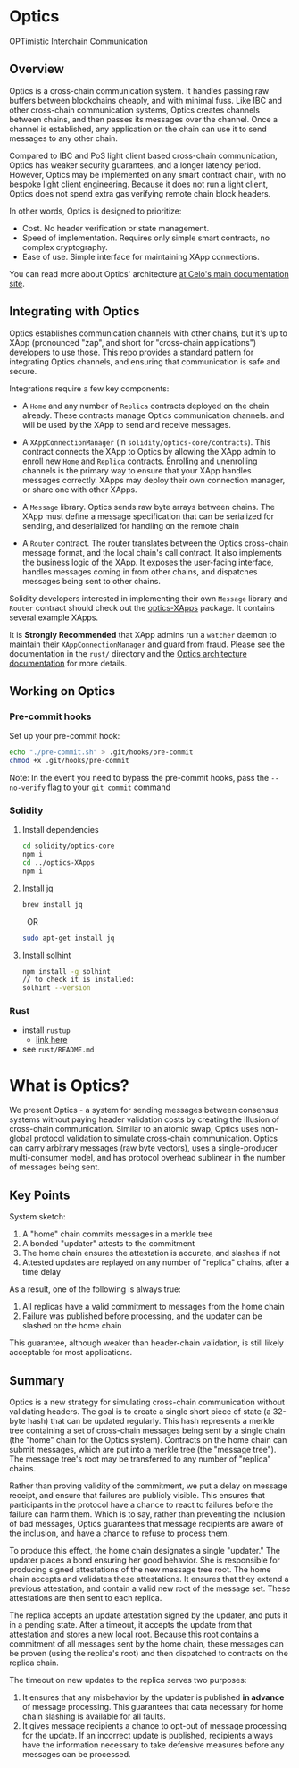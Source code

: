 # Optics

OPTimistic Interchain Communication

## Overview

Optics is a cross-chain communication system. It handles passing raw buffers
between blockchains cheaply, and with minimal fuss. Like IBC and other
cross-chain communication systems, Optics creates channels between chains, and
then passes its messages over the channel. Once a channel is established, any
application on the chain can use it to send messages to any other chain.

Compared to IBC and PoS light client based cross-chain communication, Optics
has weaker security guarantees, and a longer latency period. However, Optics
may be implemented on any smart contract chain, with no bespoke light client
engineering. Because it does not run a light client, Optics does not spend
extra gas verifying remote chain block headers.

In other words, Optics is designed to prioritize:

- Cost. No header verification or state management.
- Speed of implementation. Requires only simple smart contracts, no complex
  cryptography.
- Ease of use. Simple interface for maintaining XApp connections.

You can read more about Optics' architecture [at Celo's main documentation site](https://docs.celo.org/celo-codebase/protocol/optics).

## Integrating with Optics

Optics establishes communication channels with other chains, but it's up to XApp (pronounced "zap", and short for "cross-chain applications")
developers to use those. This repo provides a standard pattern for integrating
Optics channels, and ensuring that communication is safe and secure.

Integrations require a few key components:

- A `Home` and any number of `Replica` contracts deployed on the chain already.
  These contracts manage Optics communication channels. and will be used by the
  XApp to send and receive messages.

- A `XAppConnectionManager` (in `solidity/optics-core/contracts`). This
  contract connects the XApp to Optics by allowing the XApp admin to enroll new
  `Home` and `Replica` contracts. Enrolling and unenrolling channels is the
  primary way to ensure that your XApp handles messages correctly. XApps may
  deploy their own connection manager, or share one with other XApps.

- A `Message` library. Optics sends raw byte arrays between chains. The XApp
  must define a message specification that can be serialized for sending, and
  deserialized for handling on the remote chain

- A `Router` contract. The router translates between the Optics cross-chain
  message format, and the local chain's call contract. It also implements the
  business logic of the XApp. It exposes the user-facing interface, handles
  messages coming in from other chains, and dispatches messages being sent to
  other chains.

Solidity developers interested in implementing their own `Message` library and
`Router` contract should check out the [optics-XApps](https://github.com/celo-org/optics-monorepo/tree/main/solidity/optics-xapps)
package. It contains several example XApps.

It is **Strongly Recommended** that XApp admins run a `watcher` daemon to
maintain their `XAppConnectionManager` and guard from fraud. Please see the
documentation in the `rust/` directory and the
[Optics architecture documentation](https://docs.celo.org/celo-codebase/protocol/optics)
for more details.

## Working on Optics

### Pre-commit hooks

Set up your pre-commit hook:

```bash
echo "./pre-commit.sh" > .git/hooks/pre-commit
chmod +x .git/hooks/pre-commit
```

Note: In the event you need to bypass the pre-commit hooks, pass the
`--no-verify` flag to your `git commit` command

### Solidity

1. Install dependencies

   ```bash
   cd solidity/optics-core
   npm i
   cd ../optics-XApps
   npm i
   ```

2. Install jq

   ```bash
   brew install jq
   ```

   &nbsp; OR &nbsp;

   ```bash
   sudo apt-get install jq
   ```

3. Install solhint

   ```bash
   npm install -g solhint
   // to check it is installed:
   solhint --version
   ```

### Rust

- install `rustup`
  - [link here](https://rustup.rs/)
- see `rust/README.md`

# What is Optics?

We present Optics - a system for sending messages between consensus systems
without paying header validation costs by creating the illusion of cross-chain
communication. Similar to an atomic swap, Optics uses non-global protocol
validation to simulate cross-chain communication. Optics can carry arbitrary
messages (raw byte vectors), uses a single-producer multi-consumer model, and
has protocol overhead sublinear in the number of messages being sent.

## Key Points

System sketch:

1. A "home" chain commits messages in a merkle tree
2. A bonded "updater" attests to the commitment
3. The home chain ensures the attestation is accurate, and slashes if not
4. Attested updates are replayed on any number of "replica" chains, after a
   time delay

As a result, one of the following is always true:

1. All replicas have a valid commitment to messages from the home chain
2. Failure was published before processing, and the updater can be slashed on
   the home chain

This guarantee, although weaker than header-chain validation, is still likely
acceptable for most applications.

## Summary

Optics is a new strategy for simulating cross-chain communication without
validating headers. The goal is to create a single short piece of state (a
32-byte hash) that can be updated regularly. This hash represents a merkle tree
containing a set of cross-chain messages being sent by a single chain (the
"home" chain for the Optics system). Contracts on the home chain can submit
messages, which are put into a merkle tree (the "message tree"). The message
tree's root may be transferred to any number of "replica" chains.

Rather than proving validity of the commitment, we put a delay on message
receipt, and ensure that failures are publicly visible. This ensures that
participants in the protocol have a chance to react to failures before the
failure can harm them. Which is to say, rather than preventing the inclusion of
bad messages, Optics guarantees that message recipients are aware of the
inclusion, and have a chance to refuse to process them.

To produce this effect, the home chain designates a single "updater." The
updater places a bond ensuring her good behavior. She is responsible for
producing signed attestations of the new message tree root. The home chain
accepts and validates these attestations. It ensures that they extend a
previous attestation, and contain a valid new root of the message set. These
attestations are then sent to each replica.

The replica accepts an update attestation signed by the updater, and puts it in
a pending state. After a timeout, it accepts the update from that attestation
and stores a new local root. Because this root contains a commitment of all
messages sent by the home chain, these messages can be proven (using the
replica's root) and then dispatched to contracts on the replica chain.

The timeout on new updates to the replica serves two purposes:

1. It ensures that any misbehavior by the updater is published **in advance**
   of message processing. This guarantees that data necessary for home chain
   slashing is available for all faults.
2. It gives message recipients a chance to opt-out of message processing for
   the update. If an incorrect update is published, recipients always have the
   information necessary to take defensive measures before any messages can be
   processed.
